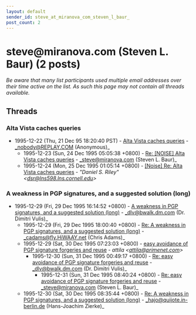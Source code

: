 ```yaml
---
layout: default
sender_id: steve_at_miranova_com_steven_l_baur_
post_count: 2
---
```


# steve<span>@</span>miranova.com (Steven L. Baur) (2 posts)

_Be aware that many list participants used multiple email addresses over their time active on the list. As such this page may not contain all threads available._

## Threads

### Alta Vista caches queries
+ 1995-12-22 (Thu, 21 Dec 95 18:20:40 PST) - [Alta Vista caches queries](/archive/1995/12/bd1ce009ee088e97dd73e8b4df38010675752ca7ad331c2c79057380c46c079f) - _nobody@REPLAY.COM (Anonymous)_
  + 1995-12-23 (Sun, 24 Dec 1995 05:05:38 +0800) - [Re: [NOISE] Alta Vista caches queries](/archive/1995/12/2ee4576a6e2b1000b2630ea9f088d8aa432cd72c672a177ab9d37adbaac1a913) - _steve@miranova.com (Steven L. Baur)_
  + 1995-12-24 (Mon, 25 Dec 1995 01:05:14 +0800) - [[Noise] Re: Alta Vista caches queries](/archive/1995/12/aea5f81a6bed073466fb2490e5811a371d869bcdaf00320cacaa856a7601be4b) - _"Daniel S. Riley" \<dsr@lns598.lns.cornell.edu\>_

### A weakness in PGP signatures, and a suggested solution (long)
+ 1995-12-29 (Fri, 29 Dec 1995 16:14:52 +0800) - [A weakness in PGP signatures, and a suggested solution (long)](/archive/1995/12/ce0a9ccbf2dcba8ba621924e9760b08d9ad16dabd6ab3d3126bd494bbe665073) - _dlv@bwalk.dm.com (Dr. Dimitri Vulis)_
  + 1995-12-29 (Fri, 29 Dec 1995 18:00:40 +0800) - [Re: A weakness in PGP signatures, and a suggested solution (long)](/archive/1995/12/860368640c2ab38a2342bf50420f94210922dca8cb488093865f0f41ff5b1d40) - _cadams@fly.HiWAAY.net (Chris Adams)_
  + 1995-12-29 (Sat, 30 Dec 1995 07:23:03 +0800) - [easy avoidance of PGP signature forgeries and reuse](/archive/1995/12/db3340fce5e3cd5ef07ddf148cf45666c17901d09cd08b24449380deec3e046a) - _attila \<attila@primenet.com\>_
    + 1995-12-30 (Sun, 31 Dec 1995 00:49:17 +0800) - [Re: easy avoidance of PGP signature forgeries and reuse](/archive/1995/12/ccd886825fd5b076a40c134bf714267cecd47adbf90a0a9681a18a01e5aa1d17) - _dlv@bwalk.dm.com (Dr. Dimitri Vulis)_
      + 1995-12-31 (Sun, 31 Dec 1995 08:40:24 +0800) - [Re: easy avoidance of PGP signature forgeries and reuse](/archive/1995/12/ad3aca9541731a36c64fbf3a04cae2a40df4cc80a9f29ab4166bd708d4f95674) - _steve@miranova.com (Steven L. Baur)_
  + 1995-12-30 (Sat, 30 Dec 1995 08:35:44 +0800) - [Re: A weakness in PGP signatures, and a suggested solution (long)](/archive/1995/12/67c67404673a8ababac330f40db409d82be358fda15df4482a0a67993277ac2a) - _hajo@quijote.in-berlin.de (Hans-Joachim Zierke)_

